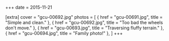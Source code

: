 +++
date = 2015-11-21

[extra]
cover = "gcu-00692.jpg"
photos = [
{ href = "gcu-00691.jpg", title = "Simple and clean." },
{ href = "gcu-00692.jpg", title = "Too bad the wheels don't move." },
{ href = "gcu-00693.jpg", title = "Traversing fluffy terrain." },
{ href = "gcu-00694.jpg", title = "Family photo!" },
]
+++
